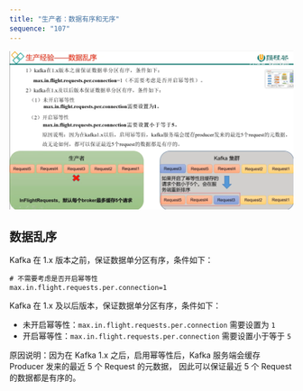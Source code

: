 ```yaml
---
title: "生产者：数据有序和无序"
sequence: "107"
---
```


![](/assets/images/kafka/producer/producer-data-order-001.png)

## 数据乱序

Kafka 在 1.x 版本之前，保证数据单分区有序，条件如下：

```text
# 不需要考虑是否开启幂等性
max.in.flight.requests.per.connection=1
```

Kafka 在 1.x 及以后版本，保证数据单分区有序，条件如下：

- 未开启幂等性：`max.in.flight.requests.per.connection` 需要设置为 `1`
- 开启幂等性：`max.in.flight.requests.per.connection` 需要设置小于等于 `5`

原因说明：因为在 Kafka 1.x 之后，启用幂等性后，Kafka 服务端会缓存 Producer 发来的最近 5 个 Request 的元数据，
因此可以保证最近 5 个 Request 的数据都是有序的。


